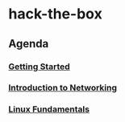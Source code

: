 # hack-the-box
## Agenda
### [Getting Started]()
### [Introduction to Networking]()
### [Linux Fundamentals]()
